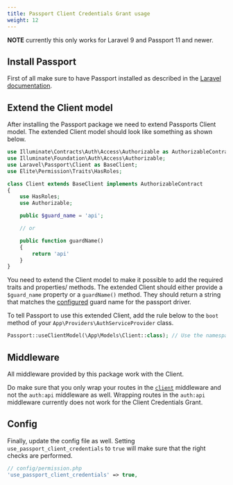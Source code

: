 ```yaml
---
title: Passport Client Credentials Grant usage
weight: 12
---
```


**NOTE** currently this only works for Laravel 9 and Passport 11 and newer.

## Install Passport

First of all make sure to have Passport installed as described in the [Laravel documentation](https://laravel.com/docs/master/passport).

## Extend the Client model

After installing the Passport package we need to extend Passports Client model.
The extended Client model should look like something as shown below.

```php
use Illuminate\Contracts\Auth\Access\Authorizable as AuthorizableContract;
use Illuminate\Foundation\Auth\Access\Authorizable;
use Laravel\Passport\Client as BaseClient;
use Elite\Permission\Traits\HasRoles;

class Client extends BaseClient implements AuthorizableContract
{
    use HasRoles;
    use Authorizable;

    public $guard_name = 'api';

    // or

    public function guardName()
    {
        return 'api'
    }
}
```

You need to extend the Client model to make it possible to add the required traits and properties/ methods.
The extended Client should either provide a `$guard_name` property or a `guardName()` method.
They should return a string that matches the [configured](https://laravel.com/docs/master/passport#installation) guard name for the passport driver.

To tell Passport to use this extended Client, add the rule below to the `boot` method of your `App\Providers\AuthServiceProvider` class.

```php
Passport::useClientModel(\App\Models\Client::class); // Use the namespace of your extended Client.
```

## Middleware

All middleware provided by this package work with the Client.

Do make sure that you only wrap your routes in the [`client`](https://laravel.com/docs/master/passport#via-middleware) middleware and not the `auth:api` middleware as well.
Wrapping routes in the `auth:api` middleware currently does not work for the Client Credentials Grant.

## Config

Finally, update the config file as well. Setting `use_passport_client_credentials` to `true` will make sure that the right checks are performed.

```php
// config/permission.php
'use_passport_client_credentials' => true,
```
